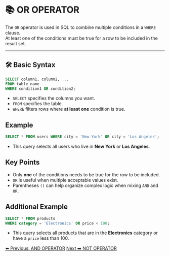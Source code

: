 <!-- markdownlint-disable MD033 -->
<!-- markdownlint-disable MD004 -->

# 📚 OR OPERATOR

The `OR` operator is used in SQL to combine multiple conditions in a `WHERE` clause.  
At least one of the conditions must be true for a row to be included in the result set.

---

## 🛠️ Basic Syntax

```sql
SELECT column1, column2, ...
FROM table_name
WHERE condition1 OR condition2;
```

- `SELECT` specifies the columns you want.
- `FROM` specifies the table.
- `WHERE` filters rows where **at least one** condition is true.

## Example

```sql
SELECT * FROM users WHERE city = 'New York' OR city = 'Los Angeles';
```

- This query selects all users who live in **New York** or **Los Angeles**.

## Key Points

- Only **one** of the conditions needs to be true for the row to be included.
- `OR` is useful when multiple acceptable values exist.
- Parentheses `()` can help organize complex logic when mixing `AND` and `OR`.

## Additional Example

```sql
SELECT * FROM products
WHERE category = 'Electronics' OR price < 100;
```

- This query selects all products that are in the **Electronics** category or have a `price` less than 100.

[⬅️ Previous: AND OPERATOR](andoperator.md)   [Next ➡️ NOT OPERATOR](notoperator.md)
